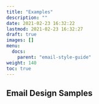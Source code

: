 ```yaml
---
title: "Examples"
description: ""
date: 2021-02-23 16:32:22
lastmod: 2021-02-23 16:32:27
draft: true
images: []
menu:
  docs:
    parent: "email-style-guide"
weight: 140
toc: true
---
```


## Email Design Samples
